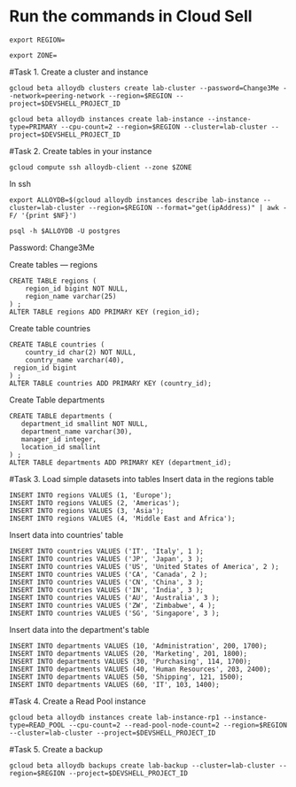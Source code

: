 # Run the commands in Cloud Sell

```
export REGION= 
```
```
export ZONE=
```

#Task 1. Create a cluster and instance
```
gcloud beta alloydb clusters create lab-cluster --password=Change3Me --network=peering-network --region=$REGION --project=$DEVSHELL_PROJECT_ID
```
```
gcloud beta alloydb instances create lab-instance --instance-type=PRIMARY --cpu-count=2 --region=$REGION --cluster=lab-cluster --project=$DEVSHELL_PROJECT_ID
```

#Task 2. Create tables in your instance
```
gcloud compute ssh alloydb-client --zone $ZONE
```
In ssh
```
export ALLOYDB=$(gcloud alloydb instances describe lab-instance --cluster=lab-cluster --region=$REGION --format="get(ipAddress)" | awk -F/ '{print $NF}')

psql -h $ALLOYDB -U postgres
```
Password: Change3Me

Create tables — regions
```
CREATE TABLE regions (
    region_id bigint NOT NULL,
    region_name varchar(25)
) ;
ALTER TABLE regions ADD PRIMARY KEY (region_id);
```
Create table countries
```
CREATE TABLE countries (
    country_id char(2) NOT NULL,
    country_name varchar(40),
 region_id bigint
) ;
ALTER TABLE countries ADD PRIMARY KEY (country_id);
```
Create Table departments
```
CREATE TABLE departments (
   department_id smallint NOT NULL,
   department_name varchar(30),
   manager_id integer,
   location_id smallint
) ;
ALTER TABLE departments ADD PRIMARY KEY (department_id);
```

#Task 3. Load simple datasets into tables
Insert data in the regions table
```
INSERT INTO regions VALUES (1, 'Europe'); 
INSERT INTO regions VALUES (2, 'Americas'); 
INSERT INTO regions VALUES (3, 'Asia'); 
INSERT INTO regions VALUES (4, 'Middle East and Africa');
```
Insert data into countries' table
```
INSERT INTO countries VALUES ('IT', 'Italy', 1 ); 
INSERT INTO countries VALUES ('JP', 'Japan', 3 ); 
INSERT INTO countries VALUES ('US', 'United States of America', 2 ); 
INSERT INTO countries VALUES ('CA', 'Canada', 2 ); 
INSERT INTO countries VALUES ('CN', 'China', 3 ); 
INSERT INTO countries VALUES ('IN', 'India', 3 ); 
INSERT INTO countries VALUES ('AU', 'Australia', 3 ); 
INSERT INTO countries VALUES ('ZW', 'Zimbabwe', 4 ); 
INSERT INTO countries VALUES ('SG', 'Singapore', 3 );
```
Insert data into the department's table
```
INSERT INTO departments VALUES (10, 'Administration', 200, 1700); 
INSERT INTO departments VALUES (20, 'Marketing', 201, 1800); 
INSERT INTO departments VALUES (30, 'Purchasing', 114, 1700); 
INSERT INTO departments VALUES (40, 'Human Resources', 203, 2400); 
INSERT INTO departments VALUES (50, 'Shipping', 121, 1500); 
INSERT INTO departments VALUES (60, 'IT', 103, 1400);
```


#Task 4. Create a Read Pool instance
```
gcloud beta alloydb instances create lab-instance-rp1 --instance-type=READ_POOL --cpu-count=2 --read-pool-node-count=2 --region=$REGION --cluster=lab-cluster --project=$DEVSHELL_PROJECT_ID
```
#Task 5. Create a backup
```
gcloud beta alloydb backups create lab-backup --cluster=lab-cluster --region=$REGION --project=$DEVSHELL_PROJECT_ID
```

